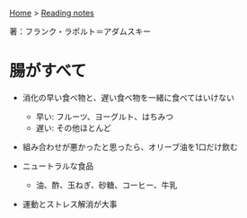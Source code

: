 <style>section h1 { color: #069; }</style>

[Home](/) > [Reading notes](/reading_notes/)

著：フランク・ラポルト＝アダムスキー

腸がすべて
===

* 消化の早い食べ物と、遅い食べ物を一緒に食べてはいけない
    * 早い: フルーツ、ヨーグルト、はちみつ
    * 遅い: その他ほとんど

* 組み合わせが悪かったと思ったら、オリーブ油を1口だけ飲む

* ニュートラルな食品
    * 油、酢、玉ねぎ、砂糖、コーヒー、牛乳

* 運動とストレス解消が大事

